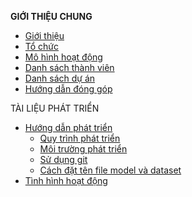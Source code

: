 **GIỚI THIỆU CHUNG**

* [Giới thiệu](https://github.com/undertheseanlp/underthesea/wiki/Câu-chuyện-của-underthesea)
* [Tổ chức](https://github.com/undertheseanlp/underthesea/wiki/Tổ-chức)
* [Mô hình hoạt động](https://github.com/undertheseanlp/underthesea/wiki/Mô-hình-hoạt-động)
* [Danh sách thành viên](https://github.com/undertheseanlp/underthesea/wiki/Danh-sách-thành-viên)
* [Danh sách dự án](https://github.com/undertheseanlp/underthesea/wiki/Danh-sách-dự-án)
* [Hướng dẫn đóng góp](https://github.com/undertheseanlp/underthesea/wiki/Hướng-dẫn-đóng-góp)

TÀI LIỆU PHÁT TRIỂN

* [Hướng dẫn phát triển](https://github.com/undertheseanlp/underthesea/wiki/Hướng-dẫn-phát-triển)
    * [Quy trình phát triển](https://github.com/undertheseanlp/underthesea/wiki/Quy-trình-phát-triển)
    * [Môi trường phát triển](https://github.com/undertheseanlp/underthesea/wiki/Môi-trường-phát-triển)
    * [Sử dụng git](https://github.com/undertheseanlp/underthesea/wiki/Sử-dụng-git)
    * [Cách đặt tên file model và dataset](https://github.com/undertheseanlp/underthesea/wiki/Cách-đặt-tên-file-model-và-dataset)
* [Tình hình hoạt động](https://github.com/undertheseanlp/underthesea/wiki/Tình-hình-hoạt-động)